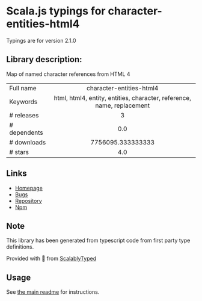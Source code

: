 
# Scala.js typings for character-entities-html4

Typings are for version 2.1.0

## Library description:
Map of named character references from HTML 4

|                    |                 |
| ------------------ | :-------------: |
| Full name          | character-entities-html4 |
| Keywords           | html, html4, entity, entities, character, reference, name, replacement |
| # releases         | 3 |
| # dependents       | 0.0 |
| # downloads        | 7756095.333333333 |
| # stars            | 4.0 |

## Links
- [Homepage](https://github.com/wooorm/character-entities-html4#readme)
- [Bugs](https://github.com/wooorm/character-entities-html4/issues)
- [Repository](https://github.com/wooorm/character-entities-html4)
- [Npm](https://www.npmjs.com/package/character-entities-html4)
    


## Note
This library has been generated from typescript code from first party type definitions.

Provided with :purple_heart: from [ScalablyTyped](https://github.com/oyvindberg/ScalablyTyped)

## Usage
See [the main readme](../../readme.md) for instructions.


